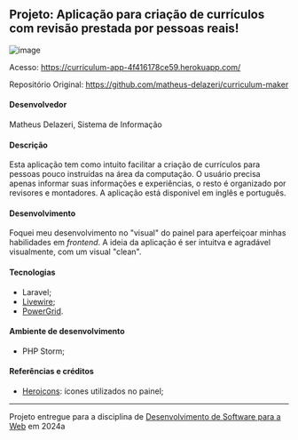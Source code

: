 ## Projeto: Aplicação para criação de currículos com revisão prestada por pessoas reais!

![image](https://github.com/elc1090/project3-2024a-matheus/assets/55641441/c7ddb893-7b05-4123-b0b7-3062d4c9e5a5)

Acesso: https://curriculum-app-4f416178ce59.herokuapp.com/

Repositório Original: https://github.com/matheus-delazeri/curriculum-maker

#### Desenvolvedor
Matheus Delazeri, Sistema de Informação

#### Descrição
Esta aplicação tem como intuito facilitar a criação de currículos para pessoas pouco instruídas na área da computação. O usuário precisa apenas informar suas informações e experiências, o resto é organizado por revisores e montadores.
A aplicação está disponivel em inglês e português.

#### Desenvolvimento
Foquei meu desenvolvimento no "visual" do painel para aperfeiçoar minhas habilidades em _frontend_. A ideia da aplicação é ser intuitva e agradável visualmente, com um visual "clean".

#### Tecnologias
- Laravel;
- [Livewire](https://laravel-livewire.com/);
- [PowerGrid](https://livewire-powergrid.com/).

#### Ambiente de desenvolvimento
- PHP Storm;

#### Referências e créditos
- [Heroicons](https://heroicons.com/): ícones utilizados no painel;

---
Projeto entregue para a disciplina de [Desenvolvimento de Software para a Web](http://github.com/andreainfufsm/elc1090-2024a) em 2024a
